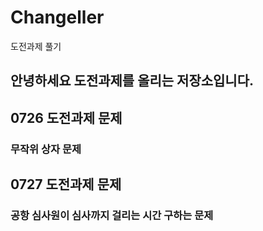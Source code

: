 # Changeller
도전과제 풀기

## 안녕하세요 도전과제를 올리는 저장소입니다.

## 0726 도전과제 문제
### 무작위 상자 문제

## 0727 도전과제 문제
### 공항 심사원이 심사까지 걸리는 시간 구하는 문제
